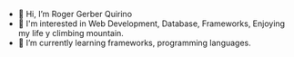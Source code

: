 - 👋 Hi, I’m Roger Gerber Quirino
- 👀 I'm interested in Web Development, Database, Frameworks, Enjoying my life y climbing mountain.
- 🌱 I’m currently learning frameworks, programming languages. 

<!---
rgdesarrollador1/rgdesarrollador1 is a ✨ special ✨ repository because its `README.md` (this file) appears on your GitHub profile.
You can click the Preview link to take a look at your changes.
--->
